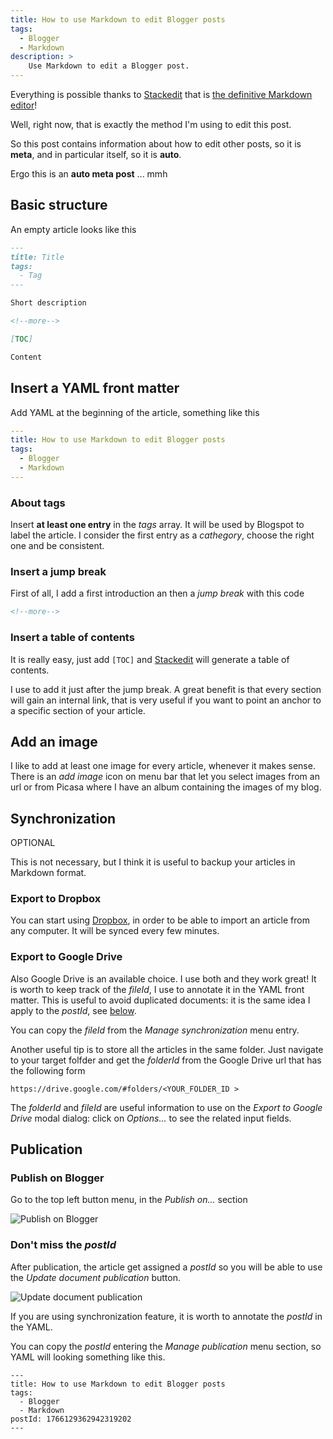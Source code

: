 ```yaml
---
title: How to use Markdown to edit Blogger posts
tags:
  - Blogger
  - Markdown
description: >
    Use Markdown to edit a Blogger post.
---
```


Everything is possible thanks to [Stackedit][1] that is [the definitive Markdown editor][2]!

Well, right now, that is exactly the method I'm using to edit this post.

So this post contains information about how to edit other posts, so it is **meta**, and in particular itself, so it is **auto**.

Ergo this is an **auto meta post** ... mmh

## Basic structure

An empty article looks like this

```markdown
---
title: Title
tags:
  - Tag
---

Short description

<!--more-->

[TOC]

Content

```

## Insert a YAML front matter

Add YAML at the beginning of the article, something like this

```yaml
---
title: How to use Markdown to edit Blogger posts
tags:
  - Blogger
  - Markdown
---
```

### About tags

Insert **at least one entry** in the *tags* array. It will be used by Blogspot to label the article.
I consider the first entry as a *cathegory*, choose the right one and be consistent.

### Insert a jump break

First of all, I add a first introduction an then a *jump break* with this code

```html
<!--more-->
```

### Insert a table of contents

It is really easy, just add `[TOC]` and [Stackedit][1] will generate a table of contents.

I use to add it just after the jump break. A great benefit is that every section will gain an internal link, that is very useful if you want to point an anchor to a specific section of your article.

## Add an image

I like to add at least one image for every article, whenever it makes sense. There is an *add image* icon on menu bar that let you select images from an url or from Picasa where I have an album containing the images of my blog.

## Synchronization

<span class="label label-info">OPTIONAL</span>

This is not necessary, but I think it is useful to backup your articles in Markdown format.

### Export to Dropbox

You can start using [Dropbox][4], in order to be able to import an article from any computer. It will be synced every few minutes.

### Export to Google Drive

Also Google Drive is an available choice. I use both and they work great!
It is worth to keep track of the *fileId*, I use to annotate it in the YAML front matter. This is useful to avoid duplicated documents: it is the same idea I apply to the *postId*, see [below](#dont-miss-the-postid).


<span class="alert alert-info">You can copy the <em>fileId</em> from the <em>Manage synchronization</em> menu entry.</span>



Another useful tip is to store all the articles in the same folder. Just navigate to your target folfder and get the *folderId* from the Google Drive url that has the following form

```
https://drive.google.com/#folders/<YOUR_FOLDER_ID >
```

The *folderId* and *fileId* are useful information to use on the *Export to Google Drive* modal dialog: click on *Options...* to see the related input fields.

## Publication

### Publish on Blogger

Go to the top left button menu, in the *Publish on...* section

![Publish on Blogger][6]


### Don't miss the *postId*

After publication, the article get assigned a *postId* so you will be able to use the *Update document publication* button.

![Update document publication][7]

If you are using synchronization feature, it is worth to annotate the *postId* in the YAML.

You can copy the *postId* entering the *Manage publication* menu section, so YAML will looking something like this.

```
---
title: How to use Markdown to edit Blogger posts
tags:
  - Blogger
  - Markdown
postId: 1766129362942319202
---
```



  [1]: https://stackedit.io/
  [2]: http://g14n.info/2013/10/the-definitive-markdown-editor
  [4]: https://www.dropbox.com
  [6]: https://lh6.googleusercontent.com/-ggHYwDvHR-U/UmVtLYafvRI/AAAAAAAAA5M/NmOKzndTpr8/s0/%255BUNSET%255D "Publish on Blogger"
  [7]: https://lh6.googleusercontent.com/HMa8DjTjDXl57RbqhO61KdTpseKDylk5i2vw5fiU7h4=s0 "Update document publication"

